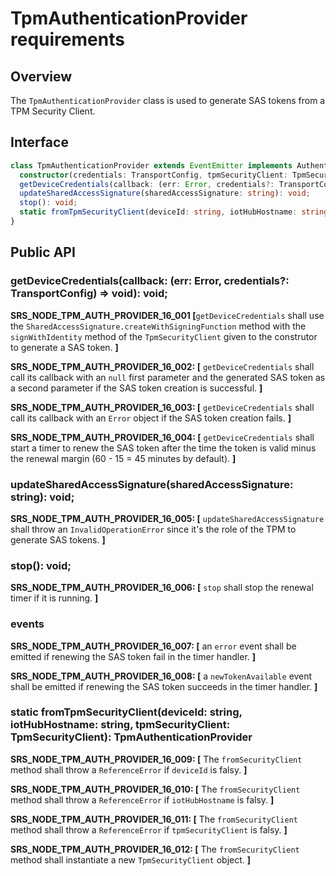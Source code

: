 # TpmAuthenticationProvider requirements


## Overview

The `TpmAuthenticationProvider` class is used to generate SAS tokens from a TPM Security Client.

## Interface
```ts
class TpmAuthenticationProvider extends EventEmitter implements AuthenticationProvider {
  constructor(credentials: TransportConfig, tpmSecurityClient: TpmSecurityClient);
  getDeviceCredentials(callback: (err: Error, credentials?: TransportConfig) => void): void;
  updateSharedAccessSignature(sharedAccessSignature: string): void;
  stop(): void;
  static fromTpmSecurityClient(deviceId: string, iotHubHostname: string, tpmSecurityClient: TpmSecurityClient): TpmAuthenticationProvider;
}
```

## Public API

### getDeviceCredentials(callback: (err: Error, credentials?: TransportConfig) => void): void;

**SRS_NODE_TPM_AUTH_PROVIDER_16_001 [**`getDeviceCredentials` shall use the `SharedAccessSignature.createWithSigningFunction` method with the `signWithIdentity` method of the `TpmSecurityClient` given to the construtor to generate a SAS token. **]**

**SRS_NODE_TPM_AUTH_PROVIDER_16_002: [** `getDeviceCredentials` shall call its callback with an `null` first parameter and the generated SAS token as a second parameter if the SAS token creation is successful. **]**

**SRS_NODE_TPM_AUTH_PROVIDER_16_003: [** `getDeviceCredentials` shall call its callback with an `Error` object if the SAS token creation fails. **]**

**SRS_NODE_TPM_AUTH_PROVIDER_16_004: [** `getDeviceCredentials` shall start a timer to renew the SAS token after the time the token is valid minus the renewal margin (60 - 15 = 45 minutes by default). **]**

### updateSharedAccessSignature(sharedAccessSignature: string): void;

**SRS_NODE_TPM_AUTH_PROVIDER_16_005: [** `updateSharedAccessSignature` shall throw an `InvalidOperationError` since it's the role of the TPM to generate SAS tokens. **]**

### stop(): void;

**SRS_NODE_TPM_AUTH_PROVIDER_16_006: [** `stop` shall stop the renewal timer if it is running. **]**

### events

**SRS_NODE_TPM_AUTH_PROVIDER_16_007: [** an `error` event shall be emitted if renewing the SAS token fail in the timer handler. **]**

**SRS_NODE_TPM_AUTH_PROVIDER_16_008: [** a `newTokenAvailable` event shall be emitted if renewing the SAS token succeeds in the timer handler. **]**

### static fromTpmSecurityClient(deviceId: string, iotHubHostname: string, tpmSecurityClient: TpmSecurityClient): TpmAuthenticationProvider

**SRS_NODE_TPM_AUTH_PROVIDER_16_009: [** The `fromSecurityClient` method shall throw a `ReferenceError` if `deviceId` is falsy. **]**

**SRS_NODE_TPM_AUTH_PROVIDER_16_010: [** The `fromSecurityClient` method shall throw a `ReferenceError` if `iotHubHostname` is falsy. **]**

**SRS_NODE_TPM_AUTH_PROVIDER_16_011: [** The `fromSecurityClient` method shall throw a `ReferenceError` if `tpmSecurityClient` is falsy. **]**

**SRS_NODE_TPM_AUTH_PROVIDER_16_012: [** The `fromSecurityClient` method shall instantiate a new `TpmSecurityClient` object. **]**
